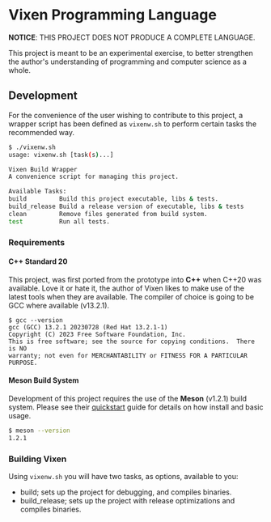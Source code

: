 # Vixen Programming Language

**NOTICE**: THIS PROJECT DOES NOT PRODUCE A COMPLETE LANGUAGE.

This project is meant to be an experimental exercise, to better
strengthen the author's understanding of programming and computer
science as a whole.

## Development
For the convenience of the user wishing to contribute to this project,
a wrapper script has been defined as `vixenw.sh` to perform certain
tasks the recommended way.

```bash
$ ./vixenw.sh
usage: vixenw.sh [task(s)...]

Vixen Build Wrapper
A convenience script for managing this project.

Available Tasks:
build         Build this project executable, libs & tests.
build_release Build a release version of executable, libs & tests
clean         Remove files generated from build system.
test          Run all tests.
```

### Requirements

#### C++ Standard 20
This project, was first ported from the prototype into **C++** when
C++20 was available. Love it or hate it, the author of Vixen likes
to make use of the latest tools when they are available. The compiler
of choice is going to be GCC where available (v13.2.1).

```
$ gcc --version
gcc (GCC) 13.2.1 20230728 (Red Hat 13.2.1-1)
Copyright (C) 2023 Free Software Foundation, Inc.
This is free software; see the source for copying conditions.  There is NO
warranty; not even for MERCHANTABILITY or FITNESS FOR A PARTICULAR PURPOSE.
```

#### Meson Build System
Development of this project requires the use of the **Meson** (v1.2.1)
build system. Please see their [quickstart](https://mesonbuild.com/Quick-guide.html)
guide for details on how install and basic usage.

```bash
$ meson --version
1.2.1
```

### Building Vixen
Using `vixenw.sh` you will have two tasks, as options, available to you:

- build; sets up the project for debugging, and compiles binaries.
- build_release; sets up the project with release optimizations and compiles
  binaries.
